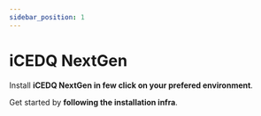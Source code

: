 ```yaml
---
sidebar_position: 1
---
```


# iCEDQ NextGen

Install **iCEDQ NextGen in few click on your prefered environment**.


Get started by **following the installation infra**.

